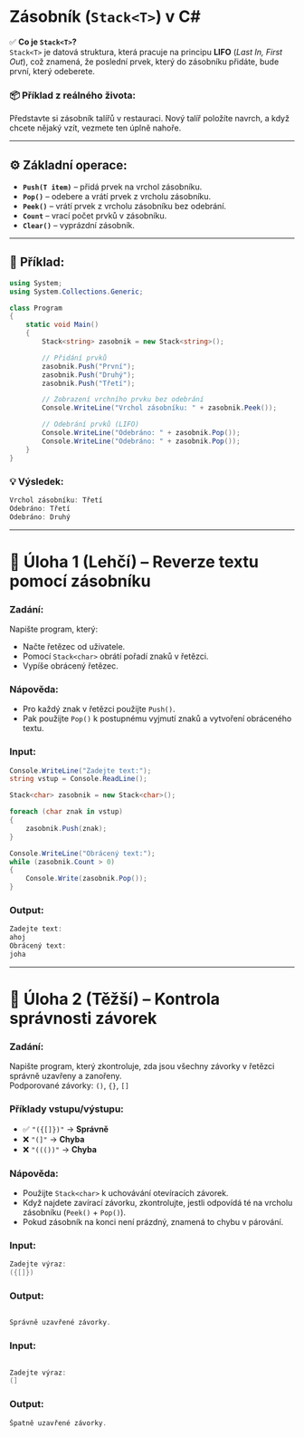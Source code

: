 
# Zásobník (`Stack<T>`) v C#

✅ **Co je `Stack<T>`?**  
`Stack<T>` je datová struktura, která pracuje na principu **LIFO** (*Last In, First Out*), což znamená, že poslední prvek, který do zásobníku přidáte, bude první, který odeberete.

### 📦 **Příklad z reálného života:**  
Představte si zásobník talířů v restauraci. Nový talíř položíte navrch, a když chcete nějaký vzít, vezmete ten úplně nahoře.

---

## ⚙️ **Základní operace:**
- **`Push(T item)`** – přidá prvek na vrchol zásobníku.
- **`Pop()`** – odebere a vrátí prvek z vrcholu zásobníku.
- **`Peek()`** – vrátí prvek z vrcholu zásobníku bez odebrání.
- **`Count`** – vrací počet prvků v zásobníku.
- **`Clear()`** – vyprázdní zásobník.

---

## 📌 **Příklad:**

``` csharp
using System;
using System.Collections.Generic;

class Program
{
    static void Main()
    {
        Stack<string> zasobnik = new Stack<string>();

        // Přidání prvků
        zasobnik.Push("První");
        zasobnik.Push("Druhý");
        zasobnik.Push("Třetí");

        // Zobrazení vrchního prvku bez odebrání
        Console.WriteLine("Vrchol zásobníku: " + zasobnik.Peek());

        // Odebrání prvků (LIFO)
        Console.WriteLine("Odebráno: " + zasobnik.Pop());
        Console.WriteLine("Odebráno: " + zasobnik.Pop());
    }
}
```

### 💡 **Výsledek:**

```cs
Vrchol zásobníku: Třetí
Odebráno: Třetí
Odebráno: Druhý
```

---

# 📝 **Úloha 1 (Lehčí) – Reverze textu pomocí zásobníku**

### **Zadání:**
Napište program, který:
- Načte řetězec od uživatele.
- Pomocí `Stack<char>` obrátí pořadí znaků v řetězci.
- Vypíše obrácený řetězec.

### **Nápověda:**
- Pro každý znak v řetězci použijte `Push()`.
- Pak použijte `Pop()` k postupnému vyjmutí znaků a vytvoření obráceného textu.

### **Input:**

``` csharp
Console.WriteLine("Zadejte text:");
string vstup = Console.ReadLine();

Stack<char> zasobnik = new Stack<char>();

foreach (char znak in vstup)
{
    zasobnik.Push(znak);
}

Console.WriteLine("Obrácený text:");
while (zasobnik.Count > 0)
{
    Console.Write(zasobnik.Pop());
}
```

### **Output:**

```cs
Zadejte text:
ahoj
Obrácený text:
joha
```

---

# 📝 **Úloha 2 (Těžší) – Kontrola správnosti závorek**

### **Zadání:**
Napište program, který zkontroluje, zda jsou všechny závorky v řetězci správně uzavřeny a zanořeny.  
Podporované závorky: `()`, `{}`, `[]`

### **Příklady vstupu/výstupu:**
- ✅ `"({[]})"` → **Správně**  
- ❌ `"(]"` → **Chyba**  
- ❌ `"((())"` → **Chyba**

### **Nápověda:**
- Použijte `Stack<char>` k uchovávání otevíracích závorek.
- Když najdete zavírací závorku, zkontrolujte, jestli odpovídá té na vrcholu zásobníku (`Peek()` + `Pop()`).
- Pokud zásobník na konci není prázdný, znamená to chybu v párování.

### **Input:**

``` csharp
Zadejte výraz:
({[]})
```
### **Output:**
```cs

Správně uzavřené závorky.
```

### **Input:**

``` csharp

Zadejte výraz:
(]

```
### **Output:**
```cs
Špatně uzavřené závorky.
```
